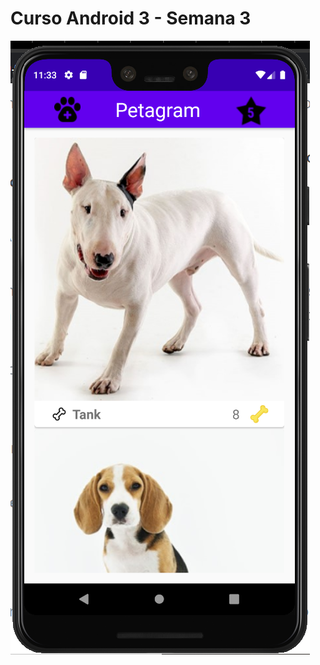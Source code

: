 # Curso Android 3 - Semana 3

![ScreenShot](https://github.com/hugokan/Curso3Sem3/blob/main/screen.png)
